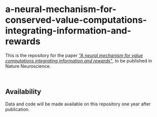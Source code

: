 # a-neural-mechanism-for-conserved-value-computations-integrating-information-and-rewards

This is the repository for the paper [*"A neural mechanism for value computations integrating information and rewards"*](https://www.biorxiv.org/content/10.1101/2022.08.14.503903v1), to be published in Nature Neuroscience.

<br>

## Availability

Data and code will be made available on this repository one year after publication.

